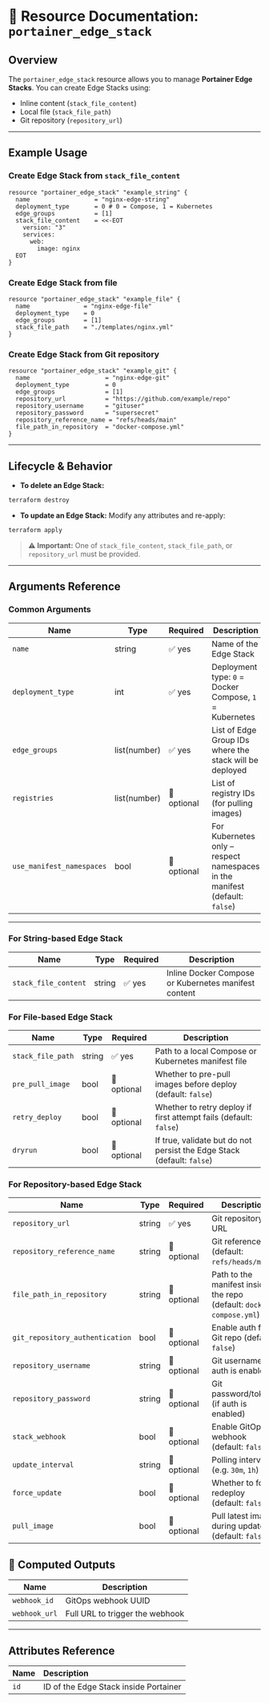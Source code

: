 # 🧩 Resource Documentation: `portainer_edge_stack`

## Overview

The `portainer_edge_stack` resource allows you to manage **Portainer Edge Stacks**. 
You can create Edge Stacks using:
- Inline content (`stack_file_content`)
- Local file (`stack_file_path`)
- Git repository (`repository_url`)

---

## Example Usage

### Create Edge Stack from `stack_file_content`

```hcl
resource "portainer_edge_stack" "example_string" {
  name                  = "nginx-edge-string"
  deployment_type       = 0 # 0 = Compose, 1 = Kubernetes
  edge_groups           = [1]
  stack_file_content    = <<-EOT
    version: "3"
    services:
      web:
        image: nginx
  EOT
}
```

### Create Edge Stack from file

```hcl
resource "portainer_edge_stack" "example_file" {
  name               = "nginx-edge-file"
  deployment_type    = 0
  edge_groups        = [1]
  stack_file_path    = "./templates/nginx.yml"
}
```

### Create Edge Stack from Git repository

```hcl
resource "portainer_edge_stack" "example_git" {
  name                     = "nginx-edge-git"
  deployment_type          = 0
  edge_groups              = [1]
  repository_url           = "https://github.com/example/repo"
  repository_username      = "gituser"
  repository_password      = "supersecret"
  repository_reference_name = "refs/heads/main"
  file_path_in_repository  = "docker-compose.yml"
}
```

---

## Lifecycle & Behavior

- **To delete an Edge Stack:**

```bash
terraform destroy
```

- **To update an Edge Stack:** Modify any attributes and re-apply:

```bash
terraform apply
```

> **⚠️ Important:** One of `stack_file_content`, `stack_file_path`, or `repository_url` must be provided.

---

## Arguments Reference
### Common Arguments
| Name                      | Type         | Required    | Description                                                                 |
| ------------------------- | ------------ | ----------- | --------------------------------------------------------------------------- |
| `name`                    | string       | ✅ yes       | Name of the Edge Stack                                                     |
| `deployment_type`         | int          | ✅ yes       | Deployment type: `0` = Docker Compose, `1` = Kubernetes                    |
| `edge_groups`             | list(number) | ✅ yes       | List of Edge Group IDs where the stack will be deployed                    |
| `registries`              | list(number) | 🚫 optional | List of registry IDs (for pulling images)                                   |
| `use_manifest_namespaces` | bool         | 🚫 optional | For Kubernetes only – respect namespaces in the manifest (default: `false`) |

---

### For String-based Edge Stack
| Name                 | Type   | Required | Description                                          |
| -------------------- | ------ | -------- | ---------------------------------------------------- |
| `stack_file_content` | string | ✅ yes    | Inline Docker Compose or Kubernetes manifest content |

### For File-based Edge Stack
| Name              | Type   | Required | Description                                                                 |
|-------------------|--------|----------|-----------------------------------------------------------------------------|
| `stack_file_path` | string | ✅ yes   | Path to a local Compose or Kubernetes manifest file                         |
| `pre_pull_image`  | bool   | 🚫 optional | Whether to pre-pull images before deploy (default: `false`)              |
| `retry_deploy`    | bool   | 🚫 optional | Whether to retry deploy if first attempt fails (default: `false`)        |
| `dryrun`          | bool   | 🚫 optional | If true, validate but do not persist the Edge Stack (default: `false`)   |

### For Repository-based Edge Stack
| Name                        | Type   | Required    | Description                                                          |
| --------------------------- | ------ | ----------- | -------------------------------------------------------------------- |
| `repository_url`            | string | ✅ yes       | Git repository URL                                                  |
| `repository_reference_name` | string | 🚫 optional | Git reference (default: `refs/heads/main`)                           |
| `file_path_in_repository`   | string | 🚫 optional | Path to the manifest inside the repo (default: `docker-compose.yml`) |
| `git_repository_authentication` | bool   | 🚫 optional | Enable auth for Git repo (default: `false`)                      |
| `repository_username`       | string | 🚫 optional | Git username (if auth is enabled)                                    |
| `repository_password`       | string | 🚫 optional | Git password/token (if auth is enabled)                              |
| `stack_webhook`             | bool   | 🚫 optional | Enable GitOps webhook (default: `false`)                             |
| `update_interval`           | string | 🚫 optional | Polling interval (e.g. `30m`, `1h`)                                  |
| `force_update`              | bool   | 🚫 optional | Whether to force redeploy (default: `false`)                         |
| `pull_image`                | bool   | 🚫 optional | Pull latest image during update (default: `false`)                   |

## 🧮 Computed Outputs
| Name          | Description                     |
| ------------- | ------------------------------- |
| `webhook_id`  | GitOps webhook UUID             |
| `webhook_url` | Full URL to trigger the webhook |

---

## Attributes Reference

| Name | Description |
|:-----|:------------|
| `id` | ID of the Edge Stack inside Portainer |

